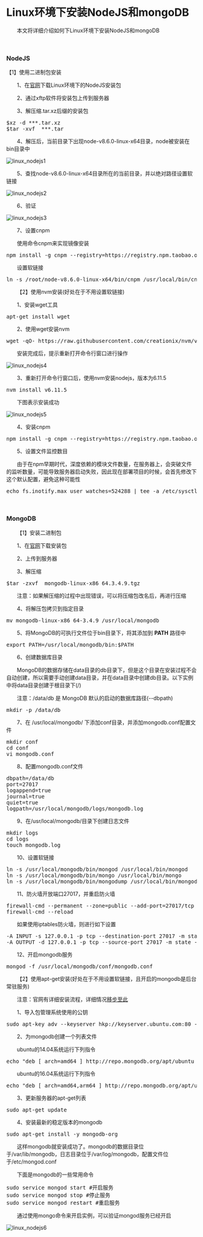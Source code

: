 # Linux环境下安装NodeJS和mongoDB

&emsp;&emsp;本文将详细介绍如何下Linux环境下安装NodeJS和mongoDB

&nbsp;

### NodeJS

【1】使用二进制包安装

&emsp;&emsp;1、在[官网](https://npm.taobao.org/mirrors/node/v8.6.0/node-v8.6.0-linux-x64.tar.xz)下载Linux环境下的NodeJS安装包

&emsp;&emsp;2、通过xftp软件将安装包上传到服务器

&emsp;&emsp;3、解压缩.tar.xz后缀的安装包

<div>
<pre>$xz -d ***.tar.xz
$tar -xvf  ***.tar</pre>
</div>

&emsp;&emsp;4、解压后，当前目录下出现node-v8.6.0-linux-x64目录，node被安装在bin目录中


![linux_nodejs1](https://pic.xiaohuochai.site/blog/linux_nodejs1.png)


&emsp;&emsp;5、查找node-v8.6.0-linux-x64目录所在的当前目录，并以绝对路径设置软链接


![linux_nodejs2](https://pic.xiaohuochai.site/blog/linux_nodejs2.png)


&emsp;&emsp;6、验证


![linux_nodejs3](https://pic.xiaohuochai.site/blog/linux_nodejs3.png)


&emsp;&emsp;7、设置cnpm

&emsp;&emsp;使用命令cnpm来实现镜像安装

<div>
<pre>npm install -g cnpm --registry=https://registry.npm.taobao.org</pre>
</div>

&emsp;&emsp;设置软链接

<div>
<pre>ln -s /root/node-v8.6.0-linux-x64/bin/cnpm /usr/local/bin/cnpm</pre>
</div>

&emsp;&emsp;【2】使用nvm安装(好处在于不用设置软链接)

&emsp;&emsp;1、安装wget工具

<div>
<pre>apt-get install wget</pre>
</div>

&emsp;&emsp;2、使用wget安装nvm

<div>
<pre>wget -qO- https://raw.githubusercontent.com/creationix/nvm/v0.33.6/install.sh | bash</pre>
</div>

&emsp;&emsp;安装完成后，提示重新打开命令行窗口进行操作


![linux_nodejs4](https://pic.xiaohuochai.site/blog/linux_nodejs4.png)


&emsp;&emsp;3、重新打开命令行窗口后，使用nvm安装nodejs，版本为6.11.5

<div>
<pre>nvm install v6.11.5</pre>
</div>

&emsp;&emsp;下图表示安装成功


![linux_nodejs5](https://pic.xiaohuochai.site/blog/linux_nodejs5.png)


&emsp;&emsp;4、安装cnpm

<div>
<pre>npm install -g cnpm --registry=https://registry.npm.taobao.org</pre>
</div>

&emsp;&emsp;5、设置文件监控数目

&emsp;&emsp;由于在npm早期时代，深度依赖的模块文件数量，在服务器上，会突破文件的监听数量，可能导致服务器启动失败，因此现在部署项目的时候，会首先修改下这个默认配置，避免这种可能性

<div>
<pre>echo fs.inotify.max_user_watches=524288 | tee -a /etc/sysctl.conf &amp;&amp; sysctl -p
</pre>
</div>

&nbsp;

### MongoDB

&emsp;&emsp;【1】安装二进制包

&emsp;&emsp;1、在[官网](https://www.mongodb.com/download-center?jmp=nav#atlas)下载安装包

&emsp;&emsp;2、上传到服务器

&emsp;&emsp;3、解压缩

<div>
<pre>$tar -zxvf  mongodb-linux-x86_64.3.4.9.tgz</pre>
</div>

&emsp;&emsp;注意：如果解压缩的过程中出现错误，可以将压缩包改名后，再进行压缩

&emsp;&emsp;4、将解压包拷贝到指定目录

<div>
<pre>mv mongodb-linux-x86_64-3.4.9 /usr/local/mongodb</pre>
</div>

&emsp;&emsp;5、将MongoDB的可执行文件位于bin目录下，将其添加到&nbsp;**PATH**&nbsp;路径中

<div>
<pre>export PATH=/usr/local/mongodb/bin:$PATH</pre>
</div>

&emsp;&emsp;6、创建数据库目录

&emsp;&emsp;MongoDB的数据存储在data目录的db目录下，但是这个目录在安装过程不会自动创建，所以需要手动创建data目录，并在data目录中创建db目录。以下实例中将data目录创建于根目录下(/)

&emsp;&emsp;注意：/data/db 是 MongoDB 默认的启动的数据库路径(--dbpath)

<div>
<pre>mkdir -p /data/db</pre>
</div>

&emsp;&emsp;7、在&nbsp;/usr/local/mongodb/ 下添加conf目录，并添加mongodb.conf配置文件

<div>
<pre>mkdir conf
cd conf 
vi mongodb.conf</pre>
</div>

&emsp;&emsp;8、配置mongodb.conf文件

<div>
<pre>dbpath=/data/db
port=27017
logappend=true
journal=true
quiet=true
logpath=/usr/local/mongodb/logs/mongodb.log</pre>
</div>

&emsp;&emsp;9、在/usr/local/mongodb/目录下创建日志文件

<div>
<pre>mkdir logs
cd logs
touch mongodb.log</pre>
</div>

&emsp;&emsp;10、设置软链接

<div>
<pre>ln -s /usr/local/mongodb/bin/mongod /usr/local/bin/mongod
ln -s /usr/local/mongodb/bin/mongo /usr/local/bin/mongo
ln -s /usr/local/mongodb/bin/mongodump /usr/local/bin/mongodump</pre>
</div>

&emsp;&emsp;11、防火墙开放端口27017，并重启防火墙

<div>
<pre>firewall-cmd --permanent --zone=public --add-port=27017/tcp
firewall-cmd --reload</pre>
</div>

&emsp;&emsp;如果使用iptables防火墙，则进行如下设置

<div>
<pre>-A INPUT -s 127.0.0.1 -p tcp --destination-port 27017 -m state --state NEW,ESTABLISHED -j ACCEPT
-A OUTPUT -d 127.0.0.1 -p tcp --source-port 27017 -m state --state ESTABLISHED -j ACCEPT</pre>
</div>

&emsp;&emsp;12、开启mongodb服务

<div>
<pre>mongod -f /usr/local/mongodb/conf/mongodb.conf</pre>
</div>

&emsp;&emsp;【2】使用apt-get安装(好处在于不用设置软链接，且开启的mongodb是后台常驻服务)

&emsp;&emsp;注意：官网有详细安装流程，详细情况[移步至此](https://docs.mongodb.com/manual/tutorial/install-mongodb-on-ubuntu/)

&emsp;&emsp;1、导入包管理系统使用的公钥

<div>
<pre>sudo apt-key adv --keyserver hkp://keyserver.ubuntu.com:80 --recv 0C49F3730359A14518585931BC711F9BA15703C6</pre>
</div>

&emsp;&emsp;2、为mongodb创建一个列表文件

&emsp;&emsp;ubuntu的14.04系统运行下列指令

<div>
<pre>echo "deb [ arch=amd64 ] http://repo.mongodb.org/apt/ubuntu trusty/mongodb-org/3.4 multiverse" | sudo tee /etc/apt/sources.list.d/mongodb-org-3.4.list</pre>
</div>

&emsp;&emsp;ubuntu的16.04系统运行下列指令

<div>
<pre>echo "deb [ arch=amd64,arm64 ] http://repo.mongodb.org/apt/ubuntu xenial/mongodb-org/3.4 multiverse" | sudo tee /etc/apt/sources.list.d/mongodb-org-3.4.list</pre>
</div>

&emsp;&emsp;3、更新服务器的apt-get列表

<div>
<pre>sudo apt-get update</pre>
</div>

&emsp;&emsp;4、安装最新的稳定版本的mongodb

<div>
<pre>sudo apt-get install -y mongodb-org</pre>
</div>

&emsp;&emsp;这样mongodb就安装成功了。mongodb的数据目录位于/var/lib/mongodb，日志目录位于/var/log/mongodb，配置文件位于/etc/mongod.conf

&emsp;&emsp;下面是mongodb的一些常用命令

<div>
<pre>sudo service mongod start #开启服务
sudo service mongod stop #停止服务
sudo service mongod restart #重启服务</pre>
</div>

&emsp;&emsp;通过使用mongo命令来开启实例，可以验证mongod服务已经开启


![linux_nodejs6](https://pic.xiaohuochai.site/blog/linux_nodejs6.png)


